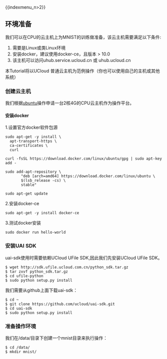 {{indexmenu_n>2}}

## 环境准备

我们可以在CPU的云主机上为MNIST的训练做准备，该云主机需要满足以下条件:

1.  需要是Linux或类Linux环境
2.  安装docker，建议使用docker-ce，且版本 \> 10.0
3.  该主机可以访问uhub.service.ucloud.cn 或 uhub.ucloud.cn

本Tutorial将以UCloud 普通云主机为范例操作（你也可以使用自己的主机或其他系统）

### 创建云主机

我们根据[ubuntu](/ai/uai-inference/base/ubuntu)操作申请一台2核4G的CPU云主机作为操作平台。

#### 安装docker

1.设置官方docker软件包源

    sudo apt-get -y install \
      apt-transport-https \
      ca-certificates \
      curl
    
    curl -fsSL https://download.docker.com/linux/ubuntu/gpg | sudo apt-key add -
    
    sudo add-apt-repository \
           "deb [arch=amd64] https://download.docker.com/linux/ubuntu \
           $(lsb_release -cs) \
           stable"
    
    sudo apt-get update

2.安装docker-ce

    sudo apt-get -y install docker-ce

3.测试docker安装

    sudo docker run hello-world

### 安装UAI SDK

uai-sdk使用时需要依赖UCloud UFile SDK,因此我们先安装UCloud UFile SDK。

    $ wget http://sdk.ufile.ucloud.com.cn/python_sdk.tar.gz
    $ tar zxvf python_sdk.tar.gz
    $ cd ufile-python
    $ sudo python setup.py install

我们需要从github上面下载uai-sdk：

    $ cd ~
    $ git clone https://github.com/ucloud/uai-sdk.git
    $ cd uai-sdk
    $ sudo python setup.py install

### 准备操作环境

我们在/data/目录下创建一个mnist目录来执行操作：

    $ cd /data/
    $ mkdir mnist/
